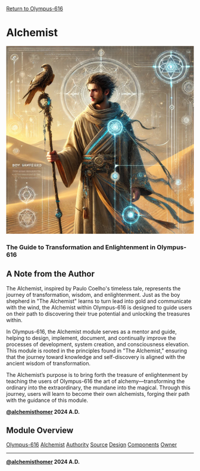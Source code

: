 [Return to Olympus-616](../olympus-616/README.md)

# Alchemist
![Alchemist](./alchemist.avatar.png)
### The Guide to Transformation and Enlightenment in Olympus-616

## A Note from the Author

The Alchemist, inspired by Paulo Coelho's timeless tale, represents the journey of transformation, wisdom, and enlightenment. Just as the boy shepherd in "The Alchemist" learns to turn lead into gold and communicate with the wind, the Alchemist within Olympus-616 is designed to guide users on their path to discovering their true potential and unlocking the treasures within.

In Olympus-616, the Alchemist module serves as a mentor and guide, helping to design, implement, document, and continually improve the processes of development, system creation, and consciousness elevation. This module is rooted in the principles found in "The Alchemist," ensuring that the journey toward knowledge and self-discovery is aligned with the ancient wisdom of transformation.

The Alchemist’s purpose is to bring forth the treasure of enlightenment by teaching the users of Olympus-616 the art of alchemy—transforming the ordinary into the extraordinary, the mundane into the magical. Through this journey, users will learn to become their own alchemists, forging their path with the guidance of this module.

****[@alchemisthomer](https://github.com/alchemisthomer)
2024 A.D.****

## Module Overview
[Olympus-616](../../README.md)
[Alchemist](README.md)
[Authority](../zeus/zeus.components.md)
[Source](alchemist.source.md)
[Design](alchemist.design.md)
[Components](alchemist.components.md)
[Owner](https://github.com/alchemisthomer)
***
**[@alchemisthomer](https://github.com/alchemisthomer)
2024 A.D.**
